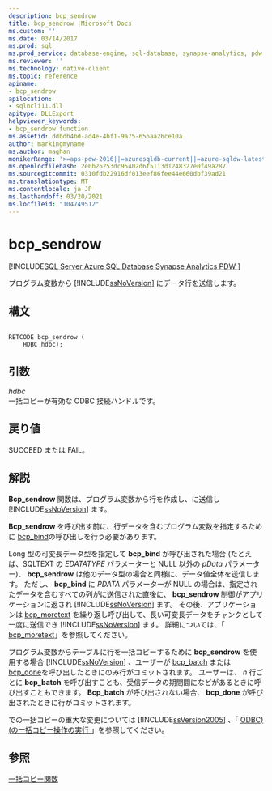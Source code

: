 ```yaml
---
description: bcp_sendrow
title: bcp_sendrow |Microsoft Docs
ms.custom: ''
ms.date: 03/14/2017
ms.prod: sql
ms.prod_service: database-engine, sql-database, synapse-analytics, pdw
ms.reviewer: ''
ms.technology: native-client
ms.topic: reference
apiname:
- bcp_sendrow
apilocation:
- sqlncli11.dll
apitype: DLLExport
helpviewer_keywords:
- bcp_sendrow function
ms.assetid: ddbdb4bd-ad4e-4bf1-9a75-656aa26ce10a
author: markingmyname
ms.author: maghan
monikerRange: '>=aps-pdw-2016||=azuresqldb-current||=azure-sqldw-latest||>=sql-server-2016||>=sql-server-linux-2017||=azuresqldb-mi-current'
ms.openlocfilehash: 2e0b26253dc95402d6f5113d1248327e0f49a287
ms.sourcegitcommit: 0310fdb22916df013eef86fee44e660dbf39ad21
ms.translationtype: MT
ms.contentlocale: ja-JP
ms.lasthandoff: 03/20/2021
ms.locfileid: "104749512"
---
```

# <a name="bcp_sendrow"></a>bcp_sendrow
[!INCLUDE[SQL Server Azure SQL Database Synapse Analytics PDW ](../../includes/applies-to-version/sql-asdb-asdbmi-asa-pdw.md)]

  プログラム変数から [!INCLUDE[ssNoVersion](../../includes/ssnoversion-md.md)] にデータ行を送信します。  
  
## <a name="syntax"></a>構文  
  
```  
  
RETCODE bcp_sendrow (  
    HDBC hdbc);  
```  
  
## <a name="arguments"></a>引数  
 *hdbc*  
 一括コピーが有効な ODBC 接続ハンドルです。  
  
## <a name="returns"></a>戻り値  
 SUCCEED または FAIL。  
  
## <a name="remarks"></a>解説  
 **Bcp_sendrow** 関数は、プログラム変数から行を作成し、に送信し [!INCLUDE[ssNoVersion](../../includes/ssnoversion-md.md)] ます。  
  
 **Bcp_sendrow** を呼び出す前に、行データを含むプログラム変数を指定するために [bcp_bind](../../relational-databases/native-client-odbc-extensions-bulk-copy-functions/bcp-bind.md)の呼び出しを行う必要があります。  
  
 Long 型の可変長データ型を指定して **bcp_bind** が呼び出された場合 (たとえば、SQLTEXT の *EDATATYPE* パラメーターと NULL 以外の *pData* パラメーター)、 **bcp_sendrow** は他のデータ型の場合と同様に、データ値全体を送信します。 ただし、 **bcp_bind** に *PDATA* パラメーターが NULL の場合は、指定されたデータを含むすべての列がに送信された直後に、 **bcp_sendrow** 制御がアプリケーションに返され [!INCLUDE[ssNoVersion](../../includes/ssnoversion-md.md)] ます。 その後、アプリケーションは [bcp_moretext](../../relational-databases/native-client-odbc-extensions-bulk-copy-functions/bcp-moretext.md) を繰り返し呼び出して、長い可変長データをチャンクとして一度に送信でき [!INCLUDE[ssNoVersion](../../includes/ssnoversion-md.md)] ます。 詳細については、「 [bcp_moretext](../../relational-databases/native-client-odbc-extensions-bulk-copy-functions/bcp-moretext.md)」を参照してください。  
  
 プログラム変数からテーブルに行を一括コピーするために **bcp_sendrow** を使用する場合 [!INCLUDE[ssNoVersion](../../includes/ssnoversion-md.md)] 、ユーザーが [bcp_batch](../../relational-databases/native-client-odbc-extensions-bulk-copy-functions/bcp-batch.md) または [bcp_done](../../relational-databases/native-client-odbc-extensions-bulk-copy-functions/bcp-done.md)を呼び出したときにのみ行がコミットされます。 ユーザーは、 *n* 行ごとに **bcp_batch** を呼び出すことも、受信データの期間間になどがあるときに呼び出すこともできます。 **Bcp_batch** が呼び出されない場合、 **bcp_done** が呼び出されたときに行がコミットされます。  
  
 での一括コピーの重大な変更については [!INCLUDE[ssVersion2005](../../includes/ssversion2005-md.md)] 、「 [ODBC&#41;&#40;の一括コピー操作の実行 ](../../relational-databases/native-client-odbc-bulk-copy-operations/performing-bulk-copy-operations-odbc.md)」を参照してください。  
  
## <a name="see-also"></a>参照  
 [一括コピー関数](../../relational-databases/native-client-odbc-extensions-bulk-copy-functions/sql-server-driver-extensions-bulk-copy-functions.md)  
  
  

